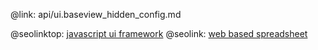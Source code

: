 @link: api/ui.baseview_hidden_config.md

@seolinktop: [javascript ui framework](https://webix.com)
@seolink: [web based spreadsheet](https://webix.com/spreadsheet/)